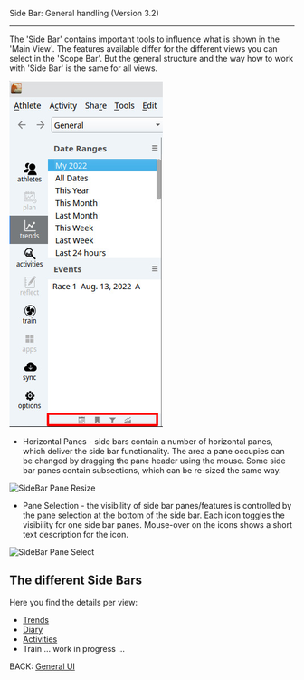 Side Bar: General handling (Version 3.2)
***

The 'Side Bar' contains important tools to influence what is shown in the 'Main View'. The features available differ for the different views you can select in the 'Scope Bar'. But the general structure and the way how to work with 'Side Bar' is the same for all views.

![SideBar General](https://raw.githubusercontent.com/GoldenCheetah/GoldenCheetah/master/doc/wiki/SideBar_General_Pane.jpg)

* Horizontal Panes - side bars contain a number of horizontal panes, which deliver the side bar functionality. The area a pane occupies can be changed by dragging the pane header using the mouse. Some side bar panes contain subsections, which can be re-sized the same way.

![SideBar Pane Resize](https://raw.githubusercontent.com/GoldenCheetah/GoldenCheetah/master/doc/wiki/SideBar_Pane_Resize.GIF)

* Pane Selection - the visibility of side bar panes/features is controlled by the pane selection at the bottom of the side bar. Each icon toggles the visibility for one side bar panes. Mouse-over on the icons shows a short text description for the icon.

![SideBar Pane Select](https://raw.githubusercontent.com/GoldenCheetah/GoldenCheetah/master/doc/wiki/SideBar_Pane_Select.GIF)

## The different Side Bars

Here you find the details per view:
* [Trends](https://github.com/GoldenCheetah/GoldenCheetah/wiki/UG_Side-Bar_Trends-view)
* [Diary](https://github.com/GoldenCheetah/GoldenCheetah/wiki/UG_Side-Bar_Diary-view)
* [Activities](https://github.com/GoldenCheetah/GoldenCheetah/wiki/UG_Side-Bar_Activities-view)
* Train ... work in progress ...

BACK: [General UI](https://github.com/GoldenCheetah/GoldenCheetah/wiki/UG_General_UI%20Layout%20and%20terminology)

